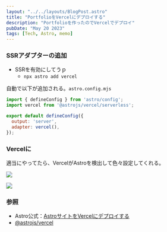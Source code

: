 ```yaml
---
layout: "../../layouts/BlogPost.astro"
title: "PortfolioをVercelにデプロイする"
description: "Portfolioを作ったのでVercelでデプロイ"
pubDate: "May 20 2023"
tags: [Tech, Astro, memo]
---
```


### SSRアダプターの追加

- SSRを有効にしてうｐ
  - `npx astro add vercel`

自動で以下が追加される。`astro.config.mjs`

``` javascript
import { defineConfig } from 'astro/config';
import vercel from '@astrojs/vercel/serverless';

export default defineConfig({
  output: 'server',
  adapter: vercel(),
});
```

### Vercelに

適当にやってたら、VercelがAstroを検出して色々設定してくれる。

![](/assets/verceldeploy1.png)

![](/assets/verceldeploy2.png)

### 参照

- Astro公式：[AstroサイトをVercelにデプロイする](https://docs.astro.build/ja/guides/deploy/vercel/)
- [@astrojs/vercel](https://docs.astro.build/ja/guides/integrations-guide/vercel/)
